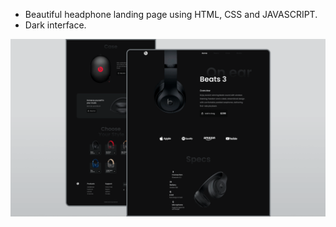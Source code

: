 - Beautiful headphone landing page using HTML, CSS and JAVASCRIPT.
- Dark interface.

![](/preview.png)
